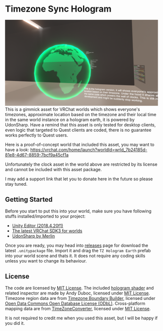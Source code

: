 # Timezone Sync Hologram
![Preview](preview.png)
This is a gimmick asset for VRChat worlds which shows everyone's timezones, approximate location based on the timezone and their local time in the same world instance on a hologram earth, it is powered by UdonSharp. Have a remind that this asset is only tested for desktop clients, even logic that targeted to Quest clients are coded, there is no guarantee works perfectly to Quest users.

Here is a proof-of-concept world that included this asset, you may want to have a look:
https://vrchat.com/home/launch?worldId=wrld_7b24185d-81e8-4d67-8859-7bcf9a45cf1a

Unfortunately the clock asset in the world above are restricted by its license and cannot be included with this asset package.

I may add a support link that let you to donate here in the future so please stay tuned.

## Getting Started
Before you start to put this into your world, make sure you have following stuffs installed/imported to your project:
- [Unity Editor (2018.4.20f1)](https://unity3d.com/unity/whats-new/2018.4.20)
- [The latest VRChat SDK3 for worlds](https://vrchat.com/home/download)
- [UdonSharp by Merlin](https://github.com/MerlinVR/UdonSharp/releases/)

Once you are ready, you may head into [releases](https://github.com/JLChnToZ/vrctzhologram/releases) page for download the latest `.unitypackage` file. Import it and drag the `TZ Hologram Earth` prefab into your world scene and thats it. It does not require any coding skills unless you want to change its behaviour.

## License
The code are licensed by [MIT License](LICENSE). The included [hologram shader](https://github.com/andydbc/HologramShader) and related inspector are made by Andy Duboc, licensed under [MIT License](https://github.com/andydbc/HologramShader/blob/master/LICENSE). Timezone region data are from [Timezone Boundary Builder](https://github.com/evansiroky/timezone-boundary-builder/), licensed under [Open Data Commons Open Database License (ODbL)](http://opendatacommons.org/licenses/odbl/). Cross-platform mapping data are from [TimeZoneConverter](https://github.com/mattjohnsonpint/TimeZoneConverter), licensed under [MIT License](https://github.com/mattjohnsonpint/TimeZoneConverter/blob/main/LICENSE.txt).

It is not required to credit me when you used this asset, but I will be happy if you did it.